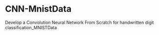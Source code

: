 # CNN-MnistData
Develop a Convolution Neural Network From Scratch for handwritten digit classification_MNISTData
